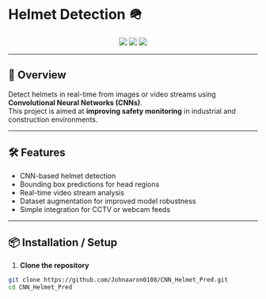 # Helmet Detection 🪖

<p align="center">
  <img src="https://img.shields.io/badge/Language-Python-3776AB?style=for-the-badge&logo=python"/>
  <img src="https://img.shields.io/badge/Framework-TensorFlow-FF6F00?style=for-the-badge&logo=tensorflow"/>
  <img src="https://img.shields.io/badge/Library-OpenCV-23A6D5?style=for-the-badge"/>
</p>

---

## 📌 Overview
Detect helmets in real-time from images or video streams using **Convolutional Neural Networks (CNNs)**.  
This project is aimed at **improving safety monitoring** in industrial and construction environments.

---

## 🛠️ Features
- CNN-based helmet detection
- Bounding box predictions for head regions
- Real-time video stream analysis
- Dataset augmentation for improved model robustness
- Simple integration for CCTV or webcam feeds

---

## 📦 Installation / Setup
1. **Clone the repository**
```bash
git clone https://github.com/Johnaaron0108/CNN_Helmet_Pred.git
cd CNN_Helmet_Pred
